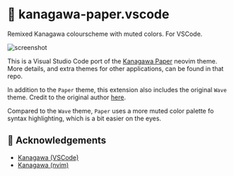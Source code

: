 # 🌊 kanagawa-paper.vscode

Remixed Kanagawa colourscheme with muted colors. For VSCode.

![screenshot](https://github.com/thesimonho/kanagawa-paper.vscode/assets/5199715/65bd8c2c-57bd-4a17-a084-a1a26cbc8dfe)

This is a Visual Studio Code port of the [Kanagawa Paper](https://github.com/thesimonho/kanagawa-paper.nvim) neovim theme. More details, and extra themes for other applications, can be found in that repo.

In addition to the `Paper` theme, this extension also includes the original `Wave` theme. Credit to the original author [here](https://github.com/barklan/kanagawa.vscode).

Compared to the `Wave` theme, `Paper` uses a more muted color palette fo syntax highlighting, which is a bit easier on the eyes.

## 👏 Acknowledgements

- [Kanagawa (VSCode)](https://github.com/barklan/kanagawa.vscode)
- [Kanagawa (nvim)](https://github.com/rebelot/kanagawa.nvim)
